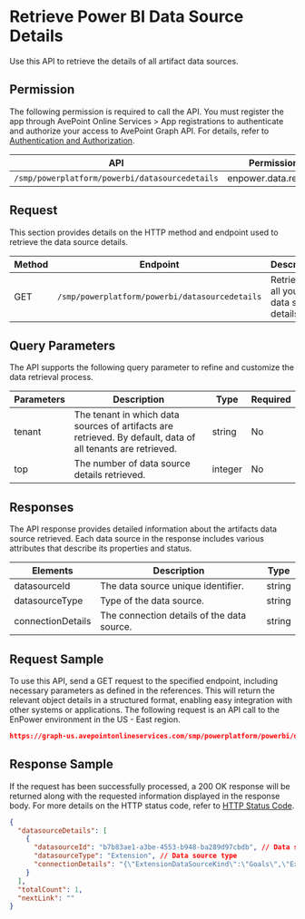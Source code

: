 # Retrieve Power BI Data Source Details

Use this API to retrieve the details of all artifact data sources.

## Permission

The following permission is required to call the API.
You must register the app through AvePoint Online Services > App registrations to authenticate and authorize your access to AvePoint Graph API.
For details, refer to [Authentication and Authorization](https://learn.avepoint.com/docs/Use-AvePoint-Graph-API.html#authentication-and-authorization).

| API   | Permission |
|-------------------|---------------|
|`/smp/powerplatform/powerbi/datasourcedetails` | enpower.data.read.all | 

## Request

This section provides details on the HTTP method and endpoint used to retrieve the data source details.

| Method | Endpoint | Description | 
|--- | --- | --- |
| GET | `/smp/powerplatform/powerbi/datasourcedetails` | Retrieves all your data source details | 

## Query Parameters

The API supports the following query parameter to refine and customize the data retrieval process.

| Parameters | Description | Type | Required |
|--- | --- | --- | --- |
| tenant | The tenant in which data sources of artifacts are retrieved. By default, data of all tenants are retrieved. | string | No |
|top| The number of data source details retrieved. | integer | No |

## Responses

The API response provides detailed information about the artifacts data source retrieved. Each data source in the response includes various attributes that describe its properties and status.

| Elements           | Description                                                           | Type   | 
|--------------------|-----------------------------------------------------------------------|--------|
|datasourceId| The data source unique identifier. | string |
|datasourceType| Type of the data source. | string |
|connectionDetails| The connection details of the data source. | string |

## Request Sample

To use this API, send a GET request to the specified endpoint, including necessary parameters as defined in the references. This will return the relevant object details in a structured format, enabling easy integration with other systems or applications. The following request is an API call to the EnPower environment in the US - East region.

```json
https://graph-us.avepointonlineservices.com/smp/powerplatform/powerbi/datasourcedetails
```

## Response Sample

If the request has been successfully processed, a 200 OK response will be returned along with the requested information displayed in the response body. For more details on the HTTP status code, refer to [HTTP Status Code](https://learn.avepoint.com/docs/Use-AvePoint-Graph-API.html#http-status-code).

```json
{
  "datasourceDetails": [
    {
      "datasourceId": "b7b83ae1-a3be-4553-b948-ba289d97cbdb", // Data source unique identifier
      "datasourceType": "Extension", // Data source type
      "connectionDetails": "{\"ExtensionDataSourceKind\":\"Goals\",\"ExtensionDataSourcePath\":\"Goals\"}", // Connection details
    }
  ],
  "totalCount": 1,
  "nextLink": ""
}

